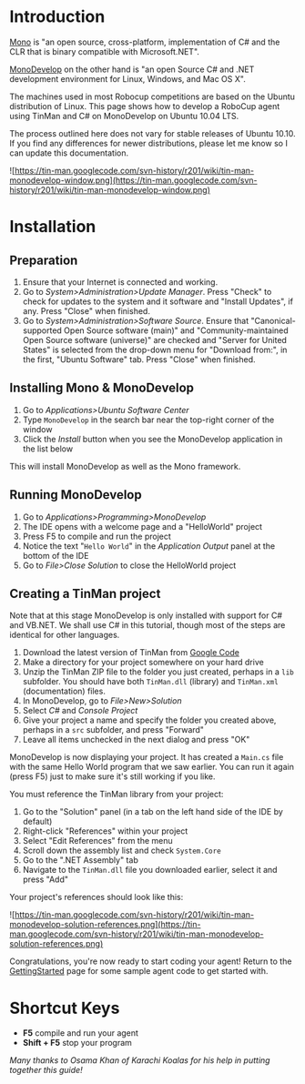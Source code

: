 # Introduction #

[Mono](http://www.mono-project.com) is "an open source, cross-platform, implementation of C# and the CLR that is binary compatible with Microsoft.NET".

[MonoDevelop](http://monodevelop.com/) on the other hand is "an open Source C# and .NET development environment for Linux, Windows, and Mac OS X".

The machines used in most Robocup competitions are based on the Ubuntu distribution of Linux.  This page shows how to develop a RoboCup agent using TinMan and C# on MonoDevelop on Ubuntu 10.04 LTS.

The process outlined here does not vary for stable releases of Ubuntu 10.10.  If you find any differences for newer distributions, please let me know so I can update this documentation.

![https://tin-man.googlecode.com/svn-history/r201/wiki/tin-man-monodevelop-window.png](https://tin-man.googlecode.com/svn-history/r201/wiki/tin-man-monodevelop-window.png)

# Installation #

## Preparation ##

  1. Ensure that your Internet is connected and working.
  1. Go to _System>Administration>Update Manager_.  Press "Check" to check for updates to the system and it software and "Install Updates", if any. Press "Close" when finished.
  1. Go to _System>Administration>Software Source_.  Ensure that "Canonical-supported Open Source software (main)" and "Community-maintained Open Source software (universe)" are checked and "Server for United States" is selected from the drop-down menu for "Download from:", in the first, "Ubuntu Software" tab. Press "Close" when finished.

## Installing Mono & MonoDevelop ##

  1. Go to _Applications>Ubuntu Software Center_
  1. Type `MonoDevelop` in the search bar near the top-right corner of the window
  1. Click the _Install_ button when you see the MonoDevelop application in the list below

This will install MonoDevelop as well as the Mono framework.

## Running MonoDevelop ##

  1. Go to _Applications>Programming>MonoDevelop_
  1. The IDE opens with a welcome page and a "HelloWorld" project
  1. Press F5 to compile and run the project
  1. Notice the text "`Hello World`" in the _Application Output_ panel at the bottom of the IDE
  1. Go to _File>Close Solution_ to close the HelloWorld project

## Creating a TinMan project ##

Note that at this stage MonoDevelop is only installed with support for C# and VB.NET. We shall use C# in this tutorial, though most of the steps are identical for other languages.

  1. Download the latest version of TinMan from [Google Code](http://code.google.com/p/tin-man/downloads/list)
  1. Make a directory for your project somewhere on your hard drive
  1. Unzip the TinMan ZIP file to the folder you just created, perhaps in a `lib` subfolder.  You should have both `TinMan.dll` (library) and `TinMan.xml` (documentation) files.
  1. In MonoDevelop, go to _File>New>Solution_
  1. Select _C#_ and _Console Project_
  1. Give your project a name and specify the folder you created above, perhaps in a `src` subfolder, and press "Forward"
  1. Leave all items unchecked in the next dialog and press "OK"

MonoDevelop is now displaying your project.  It has created a `Main.cs` file with the same Hello World program that we saw earlier.  You can run it again (press F5) just to make sure it's still working if you like.

You must reference the TinMan library from your project:

  1. Go to the "Solution" panel (in a tab on the left hand side of the IDE by default)
  1. Right-click "References" within your project
  1. Select "Edit References" from the menu
  1. Scroll down the assembly list and check `System.Core`
  1. Go to the ".NET Assembly" tab
  1. Navigate to the `TinMan.dll` file you downloaded earlier, select it and press "Add"

Your project's references should look like this:

![https://tin-man.googlecode.com/svn-history/r201/wiki/tin-man-monodevelop-solution-references.png](https://tin-man.googlecode.com/svn-history/r201/wiki/tin-man-monodevelop-solution-references.png)

Congratulations, you're now ready to start coding your agent! Return to the [GettingStarted](GettingStarted#Your_First_Agent.md) page for some sample agent code to get started with.

# Shortcut Keys #

  * **F5** compile and run your agent
  * **Shift + F5** stop your program

_Many thanks to Osama Khan of Karachi Koalas for his help in putting together this guide!_
